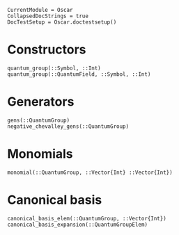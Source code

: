 ```@meta
CurrentModule = Oscar
CollapsedDocStrings = true
DocTestSetup = Oscar.doctestsetup()
```

# Constructors
```@docs
quantum_group(::Symbol, ::Int)
quantum_group(::QuantumField, ::Symbol, ::Int)
```

# Generators
```@docs
gens(::QuantumGroup)
negative_chevalley_gens(::QuantumGroup)
```

# Monomials
```@docs
monomial(::QuantumGroup, ::Vector{Int} ::Vector{Int})
```

# Canonical basis
```@docs
canonical_basis_elem(::QuantumGroup, ::Vector{Int})
canonical_basis_expansion(::QuantumGroupElem)
```
